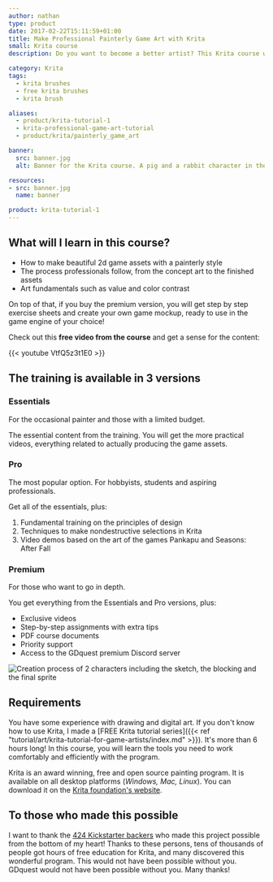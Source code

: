 ```yaml
---
author: nathan
type: product
date: 2017-02-22T15:11:59+01:00
title: Make Professional Painterly Game Art with Krita
small: Krita course
description: Do you want to become a better artist? This Krita course will teach you how to create professional 2d game sprites with the free, open source painting program Krita

category: Krita
tags:
  - krita brushes
  - free krita brushes
  - krita brush

aliases:
  - product/krita-tutorial-1
  - krita-professional-game-art-tutorial
  - product/krita/painterly_game_art

banner:
  src: banner.jpg
  alt: Banner for the Krita course. A pig and a rabbit character in the forest.

resources:
- src: banner.jpg
  name: banner

product: krita-tutorial-1
---
```


## What will I learn in this course?

- How to make beautiful 2d game assets with a painterly style
- The process professionals follow, from the concept art to the finished assets
- Art fundamentals such as value and color contrast

On top of that, if you buy the premium version, you will get step by step exercise sheets and create your own game mockup, ready to use in the game engine of your choice!


Check out this **free video from the course** and get a sense for the content:

{{< youtube VtfQ5z3t1E0 >}}

## The training is available in 3 versions

### Essentials

For the occasional painter and those with a limited budget.

The essential content from the training. You will get the more practical videos, everything related to actually producing the game assets.

### Pro

The most popular option. For hobbyists, students and aspiring professionals.

Get all of the essentials, plus:

1. Fundamental training on the principles of design
1. Techniques to make nondestructive selections in Krita
1. Video demos based on the art of the games Pankapu and Seasons: After Fall

### Premium

For those who want to go in depth.

You get everything from the Essentials and Pro versions, plus:

- Exclusive videos
- Step-by-step assignments with extra tips
- PDF course documents
- Priority support
- Access to the GDquest premium Discord server

![Creation process of 2 characters including the sketch, the blocking and the final sprite](/img/page/product/krita-tutorial-1/krita-tutorial-learn-whole-process.jpg)

## Requirements

You have some experience with drawing and digital art.
If you don't know how to use Krita, I made a [FREE Krita tutorial series]({{< ref "tutorial/art/krita-tutorial-for-game-artists/index.md" >}}). It's more than 6 hours long! In this course, you will learn the tools you need to work comfortably and efficiently with the program.

Krita is an award winning, free and open source painting program. It is available on all desktop platforms (_Windows, Mac, Linux_). You can download it on the [Krita foundation's website](https://krita.org/en/download/krita-desktop/).

## To those who made this possible

I want to thank the [424 Kickstarter backers](https://www.kickstarter.com/projects/gdquest/game-art-quest-make-professional-2d-art-with-krita) who made this project possible from the bottom of my heart! Thanks to these persons, tens of thousands of people got hours of free education for Krita, and many discovered this wonderful program. This would not have been possible without you. GDquest would not have been possible without you. Many thanks!
